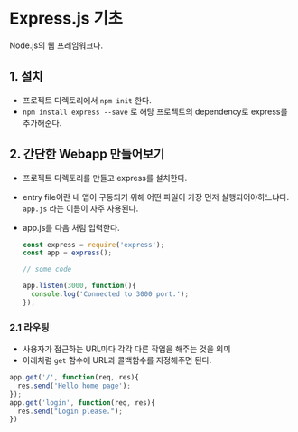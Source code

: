# Express.js 기초

Node.js의 웹 프레임워크다.

## 1. 설치

- 프로젝트 디렉토리에서 `npm init` 한다.
- `npm install express --save` 로 해당 프로젝트의 dependency로 express를 추가해준다.

## 2. 간단한 Webapp 만들어보기

- 프로젝트 디렉토리를 만들고 express를 설치한다.
- entry file이란 내 앱이 구동되기 위해 어떤 파일이 가장 먼저 실행되어야하느냐다. `app.js` 라는 이름이 자주 사용된다.
- app.js를 다음 처럼 입력한다.

    ```js
    const express = require('express');
    const app = express();

    // some code

    app.listen(3000, function(){
      console.log('Connected to 3000 port.');
    });
    ```

### 2.1 라우팅

- 사용자가 접근하는 URL마다 각각 다른 작업을 해주는 것을 의미
- 아래처럼 `get` 함수에 URL과 콜백함수를 지정해주면 된다.

```js
app.get('/', function(req, res){
  res.send('Hello home page');
});
app.get('login', function(req, res){
  res.send("Login please.");
})
```
